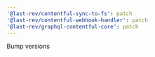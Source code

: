 ```yaml
---
'@last-rev/contentful-sync-to-fs': patch
'@last-rev/contentful-webhook-handler': patch
'@last-rev/graphql-contentful-core': patch
---
```


Bump versions
